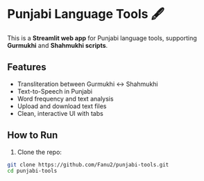 # Punjabi Language Tools 🖋️

This is a **Streamlit web app** for Punjabi language tools, supporting **Gurmukhi** and **Shahmukhi scripts**.

## Features

- Transliteration between Gurmukhi ↔ Shahmukhi
- Text-to-Speech in Punjabi
- Word frequency and text analysis
- Upload and download text files
- Clean, interactive UI with tabs

## How to Run

1. Clone the repo:

```bash
git clone https://github.com/Fanu2/punjabi-tools.git
cd punjabi-tools
